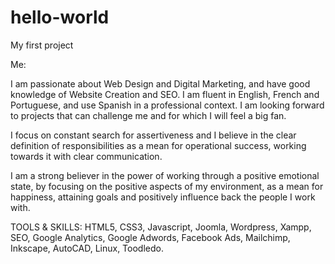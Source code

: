 # hello-world
My first project

Me:

I am passionate about Web Design and Digital Marketing, and have good knowledge of Website Creation and SEO. I am fluent in English, French and Portuguese, and use Spanish in a professional context. I am looking forward to projects that can challenge me and for which I will feel a big fan.

I focus on constant search for assertiveness and I believe in the clear definition of responsibilities as a mean for operational success, working towards it with clear communication.

I am a strong believer in the power of working through a positive emotional state, by focusing on the positive aspects of my environment, as a mean for happiness, attaining goals and positively influence back the people I work with.

TOOLS & SKILLS: HTML5, CSS3, Javascript, Joomla, Wordpress, Xampp, SEO, Google Analytics, Google Adwords, Facebook Ads, Mailchimp, Inkscape, AutoCAD, Linux, Toodledo. 
